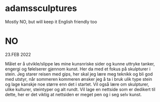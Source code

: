 # adamssculptures
Mostly NO, but will keep it English friendly too

# NO

23.FEB 2022

Målet er å utvikle/slippe løs mine kunsnriske sider og kunne uttryke tanker, engergi og følelserer gjennom kunst. Her da med et fokus på skulpturer i stein. Jeg starer reisen med gips, her skal jeg lære meg teknikk og bli god med utstyr, når sommeren kommeren ønsker jeg å ta i bruk ulik type stein og lage kanskje noe større enn det i startet. Vil også lære om skulpturer, ulike kulturer, steintyper og alt rundt. Vil lage en nettside som er dedikert til dette, her er det viktig at nettsiden er meget pen og i seg selv kunst.
